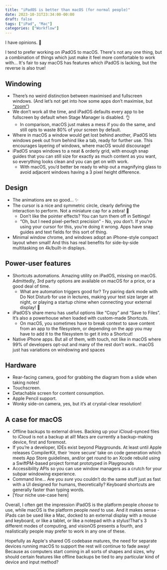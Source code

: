 ```yaml
---
title: "iPadOS is better than macOS (for normal people)"
date: 2023-10-31T23:34:00-00:00
draft: false
tags: ["iPad", "Mac"]
categories: ["Workflow"]
---
```


I have opinions. 🐣

I tend to prefer working on iPadOS to macOS. There's not any one thing, but a combination of things which just make it feel more comfortable to work with… It's fair to say macOS has features which iPadOS is lacking, but the reverse is also true!

## Windowing
* There’s no weird distinction between maximised and fullscreen windows. (And let’s not get into how some apps don’t maximise, but [“zoom”](https://discussions.apple.com/thread/253459042))
* We don’t work all the time, and iPadOS defaults every app to be fullscreen by default when Stage Manager is disabled. 👌
    * In comparison, macOS just makes a mess if you do the same, and still opts to waste 80% of your screen by default.
* Where in macOS a window would get lost behind another, iPadOS lets windows peek out from behind like a tab, ready for further use. This encourages layering of windows, where macOS would discourage!
* iPadOS snaps windows to a neat & orderly grid, with enough snap guides that you can still size for exactly as much content as you want, so everything looks clean and you can get on with work.
    * With macOS, you’d better be ready to whip out a magnifying glass to avoid adjacent windows having a 3 pixel height difference.

## Design
* The animations are so good… ✨
* The cursor is a nice and symmetric circle, clearly defining the interaction to perform. Not a miniature cap for a zebra! 🦓
    * Don’t like the pointer effects? You can turn them off in Settings!
    * “Oh, but I need pixel-perfect precision” - No, you don’t. If you’re using your cursor for this, you’re doing it wrong. Apps have snap guides and text fields for this sort of thing.
* Minimal window chrome, and windows adopt an iPhone-style compact layout when small! And this has real benefits for side-by-side multitasking on 4k/built-in displays.

## Power-user features
* Shortcuts automations. Amazing utility on iPadOS, missing on macOS. Admittedly, 3rd party options are available on macOS for a price, or a good deal of time.
    * What are automation triggers good for? Try pairing dark mode with Do Not Disturb for use in lectures, making your text size larger at night, or playing a startup chime when connecting your external display! 🎵
* iPadOS’s share menu has useful options like “Copy” and “Save to Files”. It’s also a powerhouse when loaded with custom-made Shortcuts.
    * On macOS, you sometimes have to break context to save content from an app to the filesystem, or depending on the app you may have to add it to the filesystem to get it into a Shortcut!
* Native iPhone apps. But all of them, with touch, not like in macOS where 99% of developers opt-out and many of the rest don’t work.. macOS just has variations on windowing and spaces

## Hardware
* Rear-facing camera, good for grabbing the diagram from a slide when taking notes!
* Touchscreen.
* Detachable screen for content consumption.
* Apple Pencil support.
* Wonky side-on camera, yes, but it’s at crystal-clear resolution!

## A case for macOS
* Offline backups to external drives. Backing up your iCloud-synced files to iCloud is not a backup at all! Macs are currently a backup-making device, first and foremost.
* If you’re a developer, IDEs exist beyond Playgrounds. At least until Apple releases CompilerKit, their ‘more secure’ take on code generation which meets App Store guidelines, and/or get round to an Xcode rebuild using a SwiftPM-based project format prototyped in Playgrounds
* Accessibility APIs so you can use window managers as a crutch for your subpar windowing experience.
* Command line… Are you _sure_ you couldn’t do the same stuff just as fast with a UI designed for humans, theoretically? Keyboard shortcuts are generally faster than typing words.
* \[Your niche use-case here]

Overall, I often get the impression iPadOS is the platform people _choose_ to use, while macOS is the platform people _need_ to use. And it makes sense - iPads can be used like a Mac, docked to an external display with a mouse and keyboard, or like a tablet, or like a notepad with a stylus!That's 3 different modes of computing, and visionOS presents a fourth, and realistically people may prefer to work in any one of these.

Hopefully as Apple's shared OS codebase matures, the need for separate devices running macOS to support the rest will continue to fade away! Because as computers start coming in all sorts of shapes and sizes, why should certain features like offline backups be tied to any particular kind of device and input method?